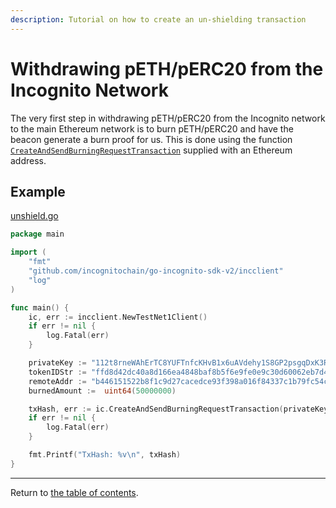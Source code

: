 ```yaml
---
description: Tutorial on how to create an un-shielding transaction
---
```

# Withdrawing pETH/pERC20 from the Incognito Network
The very first step in withdrawing pETH/pERC20 from the Incognito network to the main Ethereum network is to burn pETH/pERC20 and have the beacon generate a burn proof for us.
This is done using the function [`CreateAndSendBurningRequestTransaction`](../../../incclient/bridge.go) supplied with an Ethereum address.

## Example
[unshield.go](../../code/bridge/unshield/unshield.go)
```go
package main

import (
	"fmt"
	"github.com/incognitochain/go-incognito-sdk-v2/incclient"
	"log"
)

func main() {
	ic, err := incclient.NewTestNet1Client()
	if err != nil {
		log.Fatal(err)
	}

	privateKey := "112t8rneWAhErTC8YUFTnfcKHvB1x6uAVdehy1S8GP2psgqDxK3RHouUcd69fz88oAL9XuMyQ8mBY5FmmGJdcyrpwXjWBXRpoWwgJXjsxi4j"
	tokenIDStr := "ffd8d42dc40a8d166ea4848baf8b5f6e9fe0e9c30d60062eb7d44a8df9e00854"
	remoteAddr := "b446151522b8f1c9d27cacedce93f398a016f84337c1b79fc54c8436af5f7900"
	burnedAmount :=  uint64(50000000)

	txHash, err := ic.CreateAndSendBurningRequestTransaction(privateKey, remoteAddr, tokenIDStr, burnedAmount)
	if err != nil {
		log.Fatal(err)
	}

	fmt.Printf("TxHash: %v\n", txHash)
}
```
---
Return to [the table of contents](../../../README.md).
